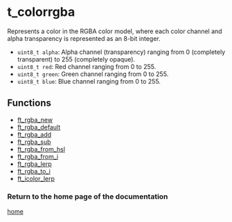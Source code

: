 # t_colorrgba
Represents a color in the RGBA color model, where each color channel and alpha transparency is represented as an 8-bit integer.

- `uint8_t alpha`: Alpha channel (transparency) ranging from 0 (completely transparent) to 255 (completely opaque).
- `uint8_t red`: Red channel ranging from 0 to 255.
- `uint8_t green`: Green channel ranging from 0 to 255.
- `uint8_t blue`: Blue channel ranging from 0 to 255.

## Functions

- [ft_rgba_new](./ft_rgba_new.md)
- [ft_rgba_default](./ft_rgba_default.md)
- [ft_rgba_add](./ft_rgba_add.md)
- [ft_rgba_sub](./ft_rgba_sub.md)
- [ft_rgba_from_hsl](./ft_rgba_from_hsl.md)
- [ft_rgba_from_i](./ft_rgba_from_i.md)
- [ft_rgba_lerp](./ft_rgba_lerp.md)
- [ft_rgba_to_i](./ft_rgba_to_i.md)
- [ft_icolor_lerp](./ft_icolor_lerp.md)

### Return to the home page of the documentation
[home](../home.md)

